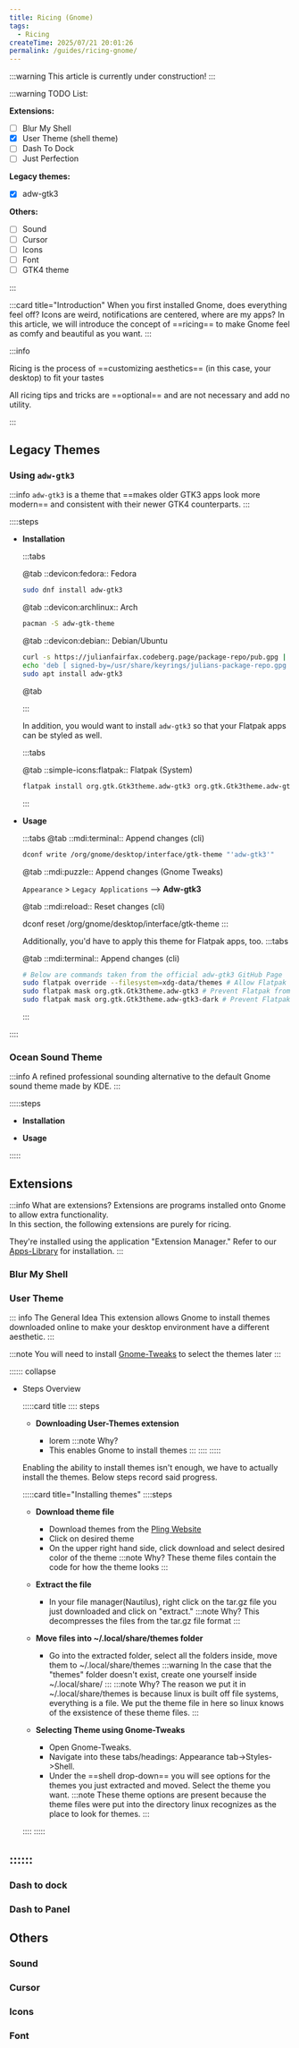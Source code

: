 ```yaml
---
title: Ricing (Gnome)
tags:
  - Ricing
createTime: 2025/07/21 20:01:26
permalink: /guides/ricing-gnome/
---
```


:::warning This article is currently under construction!
:::

:::warning TODO List:

**Extensions:**

- [ ] Blur My Shell
- [x] User Theme (shell theme)
- [ ] Dash To Dock
- [ ] Just Perfection 

**Legacy themes:**

- [x] adw-gtk3

**Others:**

- [ ] Sound
- [ ] Cursor
- [ ] Icons
- [ ] Font
- [ ] GTK4 theme

:::

:::card title="Introduction"
When you first installed Gnome, does everything feel off? Icons are weird, notifications are centered, where are my apps? In this article, we will introduce the concept of ==ricing== to make Gnome feel as comfy and beautiful as you want.
:::

:::info

Ricing is the process of ==customizing aesthetics== (in this case, your desktop) to fit your tastes

All ricing tips and tricks are ==optional== and are not necessary and add no utility.

:::

## Legacy Themes
### Using `adw-gtk3`

:::info `adw-gtk3` is a theme that ==makes older GTK3 apps look more modern== and consistent with their newer GTK4 counterparts.
:::

::::steps

- **Installation**

  :::tabs

  @tab ::devicon:fedora:: Fedora

  ```bash
  sudo dnf install adw-gtk3
  ```

  @tab ::devicon:archlinux:: Arch

  ```bash
  pacman -S adw-gtk-theme
  ```

  @tab ::devicon:debian:: Debian/Ubuntu

  ```bash
  curl -s https://julianfairfax.codeberg.page/package-repo/pub.gpg | gpg --dearmor | sudo dd of=/usr/share/keyrings/julians-package-repo.gpg
  echo 'deb [ signed-by=/usr/share/keyrings/julians-package-repo.gpg ] https://julianfairfax.codeberg.page/package-repo/debs packages main' | sudo tee /etc/apt/sources.list.d/julians-package-repo.list
  sudo apt install adw-gtk3
  ```

  @tab

  :::

  In addition, you would want to install `adw-gtk3` so that your Flatpak apps can be styled as well.

  :::tabs

  @tab ::simple-icons:flatpak:: Flatpak (System)

  ```bash
  flatpak install org.gtk.Gtk3theme.adw-gtk3 org.gtk.Gtk3theme.adw-gtk3-dark
  ```

  :::

- **Usage**

  :::tabs
  @tab ::mdi:terminal:: Append changes (cli)

  ```bash
  dconf write /org/gnome/desktop/interface/gtk-theme "'adw-gtk3'"
  ```

  @tab ::mdi:puzzle:: Append changes (Gnome Tweaks)

  `Appearance` > `Legacy Applications` --> **Adw-gtk3**

  @tab ::mdi:reload:: Reset changes (cli)

  dconf reset /org/gnome/desktop/interface/gtk-theme
  :::

  Additionally, you'd have to apply this theme for Flatpak apps, too.
  :::tabs

  @tab ::mdi:terminal:: Append changes (cli)

  ```bash
  # Below are commands taken from the official adw-gtk3 GitHub Page
  sudo flatpak override --filesystem=xdg-data/themes # Allow Flatpak apps to access system theme folder
  sudo flatpak mask org.gtk.Gtk3theme.adw-gtk3 # Prevent Flatpak from updating/replacing the adw-gtk3 theme
  sudo flatpak mask org.gtk.Gtk3theme.adw-gtk3-dark # Prevent Flatpak from updating/replacing the adw-gtk3-dark theme
  ```

  :::

::::

### Ocean Sound Theme

:::info A refined professional sounding alternative to the default Gnome sound theme made by KDE.
:::

:::::steps

- **Installation**

- **Usage**

:::::

## **Extensions**
:::info What are extensions?
Extensions are programs installed onto Gnome to allow extra functionality.  
In this section, the following extensions are purely for ricing.

They're installed using the application "Extension Manager."
Refer to our [Apps-Library](../notes/linux-apps/gnomie.md) for installation.
:::

### Blur My Shell


### User Theme
::: info The General Idea
This extension allows Gnome to install themes downloaded online to make your desktop environment have a different aesthetic.
:::

:::note You will need to install [Gnome-Tweaks](../notes/linux-apps/gnomie.md) to select the themes later
:::

:::::: collapse
- Steps Overview

  :::::card title 
  :::: steps
  
  - **Downloading User-Themes extension**

    - lorem
    :::note Why?
    - This enables Gnome to install themes
    :::
  ::::
  :::::
  
  Enabling the ability to install themes isn't enough, we have to actually install the themes. Below steps record said progress.

  :::::card title="Installing themes"
  ::::steps
  
  - **Download theme file**

    - Download themes from the [Pling Website](https://www.gnome-look.org/browse?cat=134&ord=latest)  
    - Click on desired theme
    - On the upper right hand side, click download and select desired color of the theme
    :::note Why?
    These theme files contain the code for how the theme looks 
    :::
    
  - **Extract the file**

    - In your file manager(Nautilus), right click on the tar.gz file you just downloaded and click on "extract."
    :::note Why?
    This decompresses the files from the tar.gz file format
    :::
    
  - **Move files into ~/.local/share/themes folder**

    - Go into the extracted folder, select all the folders inside, move them to ~/.local/share/themes
    :::warning
    In the case that the "themes" folder doesn't exist, create one yourself inside ~/.local/share/
    :::
    :::note Why?
    The reason we put it in ~/.local/share/themes is because linux is built off file systems, everything is a file. We put the theme file in here so linux knows of the exsistence of these theme files.
    :::

  - **Selecting Theme using Gnome-Tweaks**

    - Open Gnome-Tweaks.
    - Navigate into these tabs/headings: Appearance tab->Styles->Shell.
    - Under the ==shell drop-down== you will see options for the themes you just extracted and moved. Select the theme you want.
    :::note
    These theme options are present because the theme files were put into the directory linux recognizes as the place to look for themes.
    :::
  
  ::::
  :::::
  
::::::
---

### Dash to dock

### Dash to Panel




## Others
### Sound
### Cursor
### Icons
### Font



